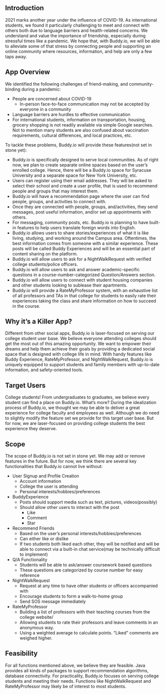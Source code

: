 ## Introduction
2021 marks another year under the influence of COVID-19. As international students, we found it particularly challenging to meet and connect with others both due to language barriers and health-related concerns. We understand and value the importance of friendship, especially during stressful times like a pandemic. We hope that, with Buddy.io, we will be able to alleviate some of that stress by connecting people and supporting an online community where resources, information, and help are only a few taps away.

## App Overview
We identified the following challenges of friend-making, and community-binding during a pandemic:
- People are concerned about COVID-19
  - In-person face-to-face communication may not be accepted by everyone in a community
- Language barriers are hurdles to effective communication
- For international students, information on transportation, housing, grocery shopping is not readily available via simple Google searches. Not to mention many students are also confused about vaccination requirements, cultural differences, and local practices, etc.

To tackle these problems, Buddy.io will provide these features(not set in stone yet):
- Buddy.io is specifically designed to serve local communities. As of right now, we plan to create separate online spaces based on the user’s enrolled college. Hence, there will be a Buddy.io space for Syracuse University and a separate space for New York University, etc.
- Users can register using their email addresses. They will be asked to select their school and create a user profile, that is used to recommend people and groups that may interest them.
- Buddy.io will have a recommendation page where the user can find people, groups, and activities to connect with.
- Once they are connected with people, groups, and/activities, they send messages, post useful information, and/or set up appointments with others.
- For messaging, community posts, etc. Buddy.io is planning to have built-in features to help users translate foreign words into English.
- Buddy.io allows users to share stories/experiences of what it is like living, studying, and working around the Campus area. Oftentimes, the best information comes from someone with a similar experience. These posts will be called Buddy Experiences and will be an essential part of content sharing on the platform.
- Buddy.io will allow users to ask for a NightWalkRequest with verified college students/police officers.
- Buddy.io will allow users to ask and answer academic-specific questions in a course-number-categorized Question/Answers section.
- Buddy.io will allow users to connect with student housing companies and other students looking to sublease their apartments.
- Buddy.io will provide a RateMyProfessor system, with an exhaustive list of all professors and TAs in that college for students to easily rate their experiences taking the class and share information on how to succeed in the course.

## Why it’s a Killer App?
Different from other social apps, Buddy.io is laser-focused on serving our college student user base. We believe everyone attending colleges should get the most out of this amazing opportunity. We want to empower their dreams and help them achieve their goals by providing a dedicated social space that is designed with college life in mind.
With handy features like Buddy Experience, RateMyProfessor, and NightWalkRequest, Buddy.io is uniquely equipped to support students and family members with up-to-date information, and safety-oriented tools.

## Target Users
College students!
From undergraduates to graduates, we believe every student can find a place on Buddy.io.
What’s more? During the idealization process of Buddy.io, we thought we may be able to deliver a great experience for college faculty and employees as well. Although we do need to slightly modify the feature set we provide for this target user base. But for now, we are laser-focused on providing college students the best experience they deserve.

## Scope
The scope of Buddy.io is not set in stone yet. We may add or remove features in the future. But for now, we think there are several key functionalities that Buddy.io cannot live without:
- User Signup and Profile Creation
  - Account information
  - College the user is attending
  - Personal interests/hobbies/preferences
- BuddyExperience
  - Posts should support media such as text, pictures, videos(possibly)
  - Should allow other users to interact with the post
    - Like
    - Comment
    - Star
- Recommend Friends
  - Based on the user’s personal interests/hobbies/preferences
  - Can either like or dislike
  - If two students both liked each other, they will be notified and will be able to connect via a built-in chat service(may be technically difficult to implement)
- Q/A Functionality
  - Students will be able to ask/answer coursework based questions
  - These questions are categorized by course number for easy reference
- NightWalkRequest
  - Request at any time to have other students or officers accompanied with
  - Encourage students to form a walk-to-home group
  - Send SOS message immediately
- RateMyProfessor
  - Building a list of professors with their teaching courses from the college website/
  - Allowing students to rate their professors and leave comments in an anonymous way.
  - Using a weighted average to calculate points. “Liked” comments are weighed higher.

## Feasibility
For all functions mentioned above, we believe they are feasible. Java provides all kinds of packages to support recommendation algorithms, database connectivity. For practicality, Buddy.io focuses on serving college students and meeting their needs. Functions like NightWalkRequest and RateMyProfessor may likely be of interest to most students.
